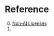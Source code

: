 # Reference

0. [Non-AI Licenses](https://github.com/non-ai-licenses/non-ai-licenses)
0. [](https://github.com/topics/license-management)

